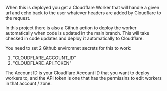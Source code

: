 When this is deployed you get a Cloudflare Worker that will handle a given url and echo back to the user whatever headers are added by Cloudflare to the request. 

In this project there is also a Github action to deploy the worker automatically when code is updated in the main branch. This will take checked in code updates and deploy it automatically to Cloudflare. 

You need to set 2 Github enviromnet secrets for this to work:

1. "CLOUDFLARE_ACCOUNT_ID"
2. "CLOUDFLARE_API_TOKEN"

The Account ID is your Cloudflare Account ID that you want to deploy workers to, and the API token is one that has the permissins to edit workers in that account / zone. 
